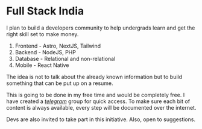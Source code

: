 # Full Stack India
I plan to build a developers community to help undergrads learn and get the right skill set to make money.
1. Frontend - Astro, NextJS, Tailwind
2. Backend - NodeJS, PHP
3. Database - Relational and non-relational
4. Mobile - React Native

The idea is not to talk about the already known information but to build something that can be put up on a resume.

This is going to be done in my free time and would be completely free.
I have created a *[telegram](https://t.me/fullstackindia)* group for quick access. To make sure each bit of content is always available, every step will be documented over the internet.

Devs are also invited to take part in this initiative. Also, open to suggestions.